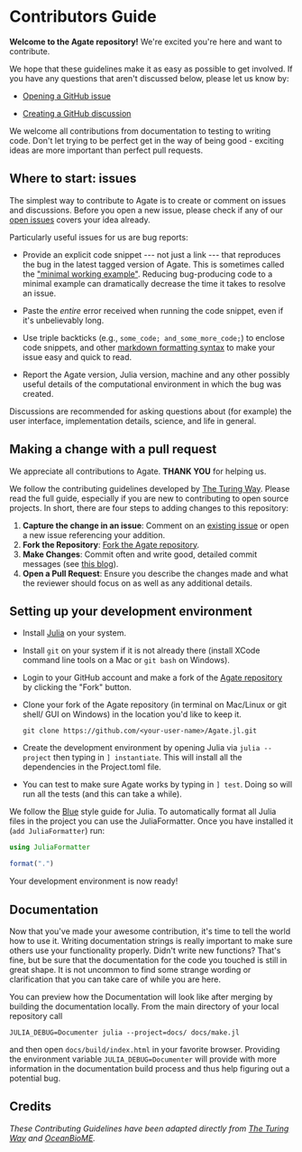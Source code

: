 # Contributors Guide

**Welcome to the Agate repository!**
We're excited you're here and want to contribute.

We hope that these guidelines make it as easy as possible to get involved.
If you have any questions that aren't discussed below, please let us know by:

  - [Opening a GitHub issue](https://github.com/agate-model/Agate.jl/issues/new)

  - [Creating a GitHub discussion](https://github.com/agate-model/Agate.jl/discussions/new/choose)

We welcome all contributions from documentation to testing to writing code.
Don't let trying to be perfect get in the way of being good - exciting ideas are more important than perfect pull requests.

## Where to start: issues

The simplest way to contribute to Agate is to create or comment on issues and discussions. Before you open a new issue, please check if any of our [open issues](https://github.com/agate-model/Agate.jl/issues) covers your idea already.

Particularly useful issues for us are bug reports:

  - Provide an explicit code snippet --- not just a link --- that reproduces the bug in the latest tagged version of Agate. This is sometimes called the ["minimal working example"](https://en.wikipedia.org/wiki/Minimal_working_example). Reducing bug-producing code to a minimal example can dramatically decrease the time it takes to resolve an issue.

  - Paste the _entire_ error received when running the code snippet, even if it's unbelievably long.
  - Use triple backticks (e.g., ``some_code; and_some_more_code;``) to enclose code snippets, and other [markdown formatting syntax](https://docs.github.com/en/github/writing-on-github/getting-started-with-writing-and-formatting-on-github/basic-writing-and-formatting-syntax) to make your issue easy and quick to read.
  - Report the Agate version, Julia version, machine and any other possibly useful details of the computational environment in which the bug was created.

Discussions are recommended for asking questions about (for example) the user interface, implementation details, science, and life in general.

## Making a change with a pull request

We appreciate all contributions to Agate.
**THANK YOU** for helping us.

We follow the contributing guidelines developed by [The Turing Way](https://github.com/the-turing-way/the-turing-way/blob/main/CONTRIBUTING.md#making-a-change-with-a-pull-request). Please read the full guide, especially if you are new to contributing to open source projects. In short, there are four steps to adding changes to this repository:

 1. **Capture the change in an issue**: Comment on an [existing issue](https://github.com/agate-model/Agate.jl/issues) or open a new issue referencing your addition.
 2. **Fork the Repository**: [Fork the Agate repository](https://github.com/agate-model/Agate.jl/fork).
 3. **Make Changes**: Commit often and write good, detailed commit messages (see [this blog](https://chris.beams.io/posts/git-commit/)).
 4. **Open a Pull Request**: Ensure you describe the changes made and what the reviewer should focus on as well as any additional details.

## Setting up your development environment

  - Install [Julia](https://julialang.org/) on your system.

  - Install `git` on your system if it is not already there (install XCode command line tools on
    a Mac or `git bash` on Windows).
  - Login to your GitHub account and make a fork of the
    [Agate repository](https://github.com/agate-model/Agate.jl) by
    clicking the "Fork" button.
  - Clone your fork of the Agate repository (in terminal on Mac/Linux or git shell/
    GUI on Windows) in the location you'd like to keep it.
    
    ```
    git clone https://github.com/<your-user-name>/Agate.jl.git
    ```
  - Create the development environment by opening Julia via `julia --project` then
    typing in `] instantiate`. This will install all the dependencies in the Project.toml
    file.
  - You can test to make sure Agate works by typing in `] test`. Doing so will run all
    the tests (and this can take a while).

We follow the [Blue](https://github.com/JuliaDiff/BlueStyle) style guide for Julia. To automatically format all Julia files in the project you can use the JuliaFormatter. Once you have installed it (`add JuliaFormatter`) run:

```Julia
using JuliaFormatter

format(".")
```

Your development environment is now ready!

## Documentation

Now that you've made your awesome contribution, it's time to tell the world how to use it.
Writing documentation strings is really important to make sure others use your functionality
properly. Didn't write new functions? That's fine, but be sure that the documentation for
the code you touched is still in great shape. It is not uncommon to find some strange wording
or clarification that you can take care of while you are here.

You can preview how the Documentation will look like after merging by building the documentation
locally. From the main directory of your local repository call

```
JULIA_DEBUG=Documenter julia --project=docs/ docs/make.jl
```

and then open `docs/build/index.html` in your favorite browser. Providing the environment variable
`JULIA_DEBUG=Documenter` will provide with more information in the documentation build process and
thus help figuring out a potential bug.

## Credits

_These Contributing Guidelines have been adapted directly from [The Turing Way](https://github.com/the-turing-way/the-turing-way/blob/main/CONTRIBUTING.md) and [OceanBioME](https://github.com/OceanBioME/OceanBioME.jl/blob/main/docs/src/contributing.md)._

